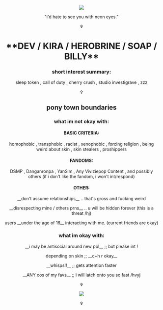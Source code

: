 <p align="center"><img src="https://i.pinimg.com/564x/11/7c/d7/117cd72b89a1b643f17ba8286a1ed51e.jpg"></p>

<p align="center" style="bold">"i'd hate to see you with neon eyes."</p>

<p align="center">
✞
</p>

<h1 align="center">**DEV / KIRA / HEROBRINE / SOAP / BILLY**</h2>

<h3 align="center">short interest summary:</h3>

<p align="center">sleep token , call of duty , cherry crush , studio investigrave , zzz</p>

<p align="center">
✞
</p>

<h2 align="center">pony town boundaries</h2>

<h3 align="center">what im not okay with:</h3>

<h4 align="center">BASIC CRITERIA:</h4>

<p align="center">homophobic , transphobic , racist , xenophobic , forcing religion , being weird about skin , skin stealers , proshippers</p>

<h4 align="center">FANDOMS:</h4>

<p align="center">DSMP , Danganronpa , YanSim , Any Viviziepop Content , and possibly others (if i don't like the fandom, i won't int/respond)</p>

<h4 align="center">OTHER:</h4>

<p align="center">__don't assume relationships__ .. that's gross and fucking weird</p>

<p align="center">__disrespecting mine / others prns__ .. u will be hidden forever (this is a threat /hj)</p>

<p align="center">users __under the age of 16__ interacting with me. (current friends are okay)</p>

<h3 align="center">what im okay with:</h3>

<p align="center">__i may be antisocial around new ppl__ ;; but please int !</p>

<p align="center">depending on skin ;; __c+h r okay__</p>

<p align="center">__whisps!!__ ;; gets attention faster</p>

<p align="center">__ANY cos of my favs__ ;; i will latch onto you so fast /hvyj</p>

<p align="center">
✞
</p>
<p align="center">
<a href="https://github.com/kittinan/spotify-github-profile" "><img src="https://spotify-github-profile.kittinanx.com/api/view?uid=ix4aqa0o51mvtn2nkv3qsr48o&cover_image=true&theme=compact&show_offline=false&background_color=121212&interchange=false"></a>
</p>
<p align="center">
✞
</p>
